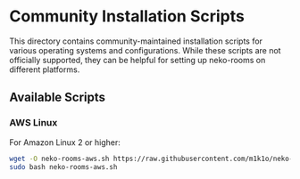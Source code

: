 # Community Installation Scripts

This directory contains community-maintained installation scripts for various operating systems and configurations. While these scripts are not officially supported, they can be helpful for setting up neko-rooms on different platforms.

## Available Scripts

### AWS Linux
For Amazon Linux 2 or higher:
```bash
wget -O neko-rooms-aws.sh https://raw.githubusercontent.com/m1k1o/neko-rooms/refs/heads/master/community/scripts/aws-linux.sh
sudo bash neko-rooms-aws.sh
```
